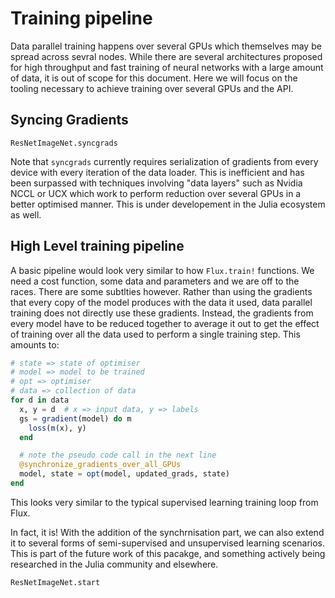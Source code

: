 # Training pipeline

Data parallel training happens over several GPUs which themselves may be spread across sevral nodes. While there are several architectures proposed for high throughput and fast training of neural networks with a large amount of data, it is out of scope for this document. Here we will focus on the tooling necessary to achieve training over several GPUs and the API.

## Syncing Gradients

```@docs
ResNetImageNet.syncgrads
```

Note that `syncgrads` currently requires serialization of gradients from every device with every iteration of the data loader. This is inefficient and has been surpassed with techniques involving "data layers" such as Nvidia NCCL or UCX which work to perform reduction over several GPUs in a better optimised manner. This is under developement in the Julia ecosystem as well.

## High Level training pipeline

A basic pipeline would look very similar to how `Flux.train!` functions. We need a cost function, some data and parameters and we are off to the races. There are some subtlties however. Rather than using the gradients that every copy of the model produces with the data it used, data parallel training does not directly use these gradients. Instead, the gradients from every model have to be reduced together to average it out to get the effect of training over all the data used to perform a single training step. This amounts to:

```julia
# state => state of optimiser
# model => model to be trained
# opt => optimiser
# data => collection of data
for d in data
  x, y = d  # x => input data, y => labels
  gs = gradient(model) do m
    loss(m(x), y)
  end

  # note the pseudo code call in the next line
  @synchronize_gradients_over_all_GPUs
  model, state = opt(model, updated_grads, state)
end
```

This looks very similar to the typical supervised learning training loop from Flux.

In fact, it is! With the addition of the synchrnisation part, we can also extend it to several forms of semi-supervised and unsupervised learning scenarios. This is part of the future work of this pacakge, and something actively being researched in the Julia community and elsewhere.

```@docs
ResNetImageNet.start
```
